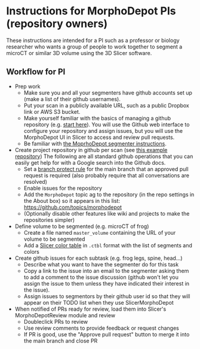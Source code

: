 # Instructions for MorphoDepot PIs (repository owners)

These instructions are intended for a PI such as a professor or biology researcher who wants a group of people to work together to segment a microCT or similar 3D volume using the 3D Slicer software.

## Workflow for PI
* Prep work
  * Make sure you and all your segmenters have github accounts set up (make a list of their github usernames).
  * Put your scan in a publicly available URL, such as a public Dropbox link or AWS S3 bucket.
  * Make yourself familiar with the basics of managing a github repository (e.g. [start here](https://github.com/SlicerMorph/Tutorials/tree/main/git-and-github)).  You will use the Github web interface to configure your repository and assign issues, but you will use the MorphoDepot UI in Slicer to access and review pull requests.
  * Be familiar with [the MoprhoDepot segmenter instructions](https://github.com/pieper/MorphoDepotDocs/blob/main/Segmenter.md).
* Create project repository in github per scan (see [this example repository](https://github.com/pieper/MD_E15))  The following are all standard github operations that you can easily get help for with a Google search into the Github docs.
  * Set a [branch protect rule](https://docs.github.com/en/repositories/configuring-branches-and-merges-in-your-repository/managing-protected-branches/managing-a-branch-protection-rule) for the main branch that an approved pull request is required (also probably require that all conversations are resolved)
  * Enable issues for the repository
  * Add the `MorphoDepot` topic ag to the repository (in the repo settings in the About box) so it appears in this list: https://github.com/topics/morphodepot
  * (Optionally disable other features like wiki and projects to make the repositories simpler)
* Define volume to be segmented (e.g. microCT of frog)
  * Create a file named `master_volume` containing the URL of your volume to be segmented
  * Add a [Slicer color table](https://slicer.readthedocs.io/en/latest/developer_guide/modules/colors.html) in `.ctbl` format with the list of segments and colors
* Create github issues for each subtask (e.g. frog legs, spine, head…)
  * Describe what you want to have the segmenter do for this task
  * Copy a link to the issue into an email to the segmenter asking them to add a comment to the issue discussion (github won't let you assign the issue to them unless they have indicated their interest in the issue).
  * Assign issues to segmentors by their github user id so that they will appear on their TODO list when they use SlicerMorphoDepot
* When notified of PRs ready for review, load them into Slicer's MorphoDepotReview module and review
  * Doubleclick PRs to review
  * Use review comments to provide feedback or request changes
  * If PR is good, use the "Approve pull request" button to merge it into the main branch and close PR 
